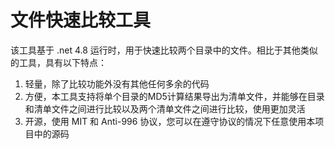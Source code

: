 # 文件快速比较工具



该工具基于 .net 4.8 运行时，用于快速比较两个目录中的文件。相比于其他类似的工具，具有以下特点：

1. 轻量，除了比较功能外没有其他任何多余的代码
2. 方便，本工具支持将单个目录的MD5计算结果导出为清单文件，并能够在目录和清单文件之间进行比较以及两个清单文件之间进行比较，使用更加灵活
3. 开源，使用 MIT 和 Anti-996 协议，您可以在遵守协议的情况下任意使用本项目中的源码
